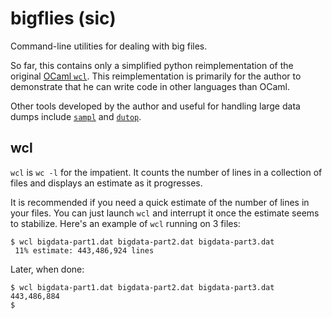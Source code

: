 # bigflies (sic)

Command-line utilities for dealing with big files.

So far, this contains only a simplified python reimplementation of
the original [OCaml `wcl`](https://github.com/MyLifeLabs/wcl).
This reimplementation is primarily for the author to demonstrate that
he can write code in other languages than OCaml.

Other tools developed by the author and useful for handling
large data dumps include [`sampl`](https://github.com/MyLifeLabs/sampl)
and [`dutop`](https://github.com/MyLifeLabs/dutop).

## wcl

`wcl` is `wc -l` for the impatient. It counts the number of lines in a
collection of files and displays an estimate as it progresses.

It is recommended if you need a quick estimate of the number of lines in
your files. You can just launch `wcl` and interrupt it once the
estimate seems to stabilize. Here's an example of `wcl` running on 3
files:

```
$ wcl bigdata-part1.dat bigdata-part2.dat bigdata-part3.dat
 11% estimate: 443,486,924 lines
```

Later, when done:

```
$ wcl bigdata-part1.dat bigdata-part2.dat bigdata-part3.dat
443,486,884
$
```
